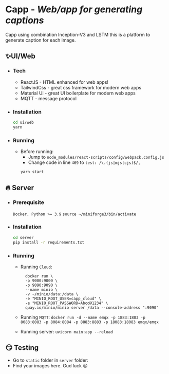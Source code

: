 # Capp - _Web/app for generating captions_

Capp using combination Inception-V3 and LSTM this is a platform to generate caption for each image.

## ✨UI/Web

- ### Tech

  - ReactJS - HTML enhanced for web apps!
  - TailwindCss - great css framework for modern web apps
  - Material UI - great UI boilerplate for modern web apps
  - MQTT - message protocol

- ### Installation
  ```sh
  cd ui/web
  yarn
  ```
- ### Running
  - Before running:
    - Jump to `node_modules/react-scripts/config/webpack.config.js`
    - Change code in line `469` to `test: /\.(js|mjs|cjs)$/,`
    ```sh
    yarn start
    ```

## 🔥 Server

- ### Prerequisite
  `Docker, Python >= 3.9`
  `source ~/miniforge3/bin/activate`
- ### Installation
  ```sh
  cd server
  pip install -r requirements.txt
  ```
- ### Running

  - Running `Cloud`:

      ```
        docker run \
        -p 9000:9000 \
        -p 9090:9090 \
        --name minio \
        -v ~/minio/data:/data \
        -e "MINIO_ROOT_USER=capp_cloud" \
        -e "MINIO_ROOT_PASSWORD=Abcd@1234" \
        quay.io/minio/minio server /data --console-address ":9090"
      ```

  - Running ```MQTT```:
  ```docker run -d --name emqx -p 1883:1883 -p 8083:8083 -p 8084:8084 -p 8883:8883 -p 18083:18083 emqx/emqx```
  - Running server:
  ```uvicorn main:app --reload```

## 😏 Testing

- Go to `static` folder in `server` folder:
- Find your images here. Gud luck 😍
